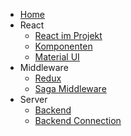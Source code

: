 <!-- docs/_sidebar.md -->

* [Home](/)
* React
    * [React im Projekt](react/reactOverview.md)
    * [Komponenten](react/AufbauKomponente.md)
    * [Material UI](react/MaterialUi.md)
* Middleware
    * [Redux](middleware/Redux.md)
    * [Saga Middleware](middleware/SagaMiddleware.md)
* Server
    * [Backend](server/Server.md)
    * [Backend Connection](server/BackendConnection.md)